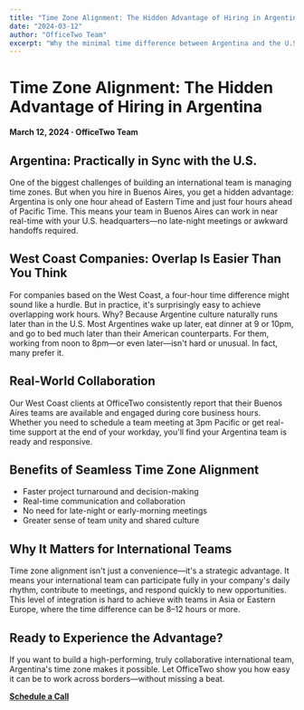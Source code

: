 ```yaml
---
title: "Time Zone Alignment: The Hidden Advantage of Hiring in Argentina"
date: "2024-03-12"
author: "OfficeTwo Team"
excerpt: "Why the minimal time difference between Argentina and the U.S. creates seamless collaboration opportunities for distributed teams."
---
```


# Time Zone Alignment: The Hidden Advantage of Hiring in Argentina

**March 12, 2024 · OfficeTwo Team**

## Argentina: Practically in Sync with the U.S.

One of the biggest challenges of building an international team is managing time zones. But when you hire in Buenos Aires, you get a hidden advantage: Argentina is only one hour ahead of Eastern Time and just four hours ahead of Pacific Time. This means your team in Buenos Aires can work in near real-time with your U.S. headquarters—no late-night meetings or awkward handoffs required.

## West Coast Companies: Overlap Is Easier Than You Think

For companies based on the West Coast, a four-hour time difference might sound like a hurdle. But in practice, it's surprisingly easy to achieve overlapping work hours. Why? Because Argentine culture naturally runs later than in the U.S. Most Argentines wake up later, eat dinner at 9 or 10pm, and go to bed much later than their American counterparts. For them, working from noon to 8pm—or even later—isn't hard or unusual. In fact, many prefer it.

## Real-World Collaboration

Our West Coast clients at OfficeTwo consistently report that their Buenos Aires teams are available and engaged during core business hours. Whether you need to schedule a team meeting at 3pm Pacific or get real-time support at the end of your workday, you'll find your Argentina team is ready and responsive.

## Benefits of Seamless Time Zone Alignment

- Faster project turnaround and decision-making  
- Real-time communication and collaboration  
- No need for late-night or early-morning meetings  
- Greater sense of team unity and shared culture  

## Why It Matters for International Teams

Time zone alignment isn't just a convenience—it's a strategic advantage. It means your international team can participate fully in your company's daily rhythm, contribute to meetings, and respond quickly to new opportunities. This level of integration is hard to achieve with teams in Asia or Eastern Europe, where the time difference can be 8–12 hours or more.

## Ready to Experience the Advantage?

If you want to build a high-performing, truly collaborative international team, Argentina's time zone makes it possible. Let OfficeTwo show you how easy it can be to work across borders—without missing a beat.

[**Schedule a Call**](https://calendar.google.com/calendar/u/0/appointments/schedules/AcZssZ2EV4apkqKge60YgDrj2V7n56gxwNEy2yXWefVfPuiie42bTJWl2EXr4H_3P9-g2hgYaQ3dljOU?gv=true)

